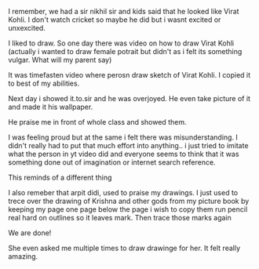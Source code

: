 I remember, we had a sir nikhil sir and kids said that he looked like Virat Kohli. I don't watch cricket so maybe he did but i wasnt excited or unxexcited.

I liked to draw. So one day there was video on how to draw Virat Kohli (actually i wanted to draw female potrait but didn't as i felt its something vulgar. What will my parent say)

It was timefasten video where perosn draw sketch of Virat Kohli. I copied it to best of my abilities.

Next day i showed it.to.sir and he was overjoyed. He even take picture of it and made it his wallpaper. 

He praise me in front of whole class and showed them.

I was feeling proud but at the same i felt there was misunderstanding. I didn't really had to put that much effort into anything.. i just tried to imitate what the person in yt video did and everyone seems to think that it was something done out of imagination or internet search reference.

This reminds of a different thing

I also remeber that arpit didi, used to praise my drawings. I just used to trece over the drawing of Krishna and other gods from my picture book by keeping my page one page below the page i wish to copy them run pencil real hard on outlines so it leaves mark. Then trace those marks again

We are done!

She even asked me multiple times to draw drawinge for her. It felt really amazing.
